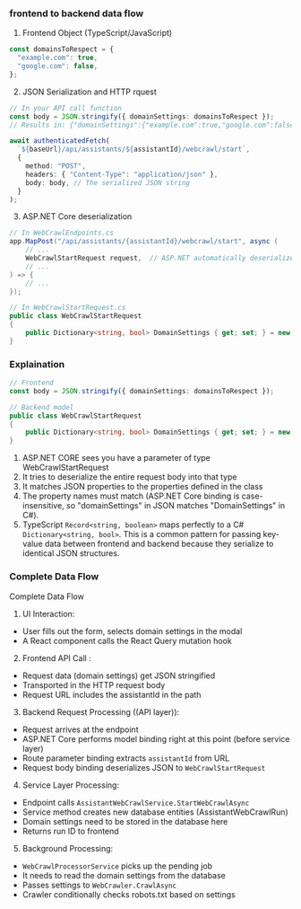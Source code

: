 ### frontend to backend data flow

1. Frontend Object (TypeScript/JavaScript)

```typescript
const domainsToRespect = {
  "example.com": true,
  "google.com": false,
};
```

2. JSON Serialization and HTTP rquest

```typescript
// In your API call function
const body = JSON.stringify({ domainSettings: domainsToRespect });
// Results in: {"domainSettings":{"example.com":true,"google.com":false}}

await authenticatedFetch(
  `${baseUrl}/api/assistants/${assistantId}/webcrawl/start`,
  {
    method: "POST",
    headers: { "Content-Type": "application/json" },
    body: body, // The serialized JSON string
  }
);
```

3. ASP.NET Core deserialization

```csharp
// In WebCrawlEndpoints.cs
app.MapPost("/api/assistants/{assistantId}/webcrawl/start", async (
    // ...
    WebCrawlStartRequest request,  // ASP.NET automatically deserializes JSON to this class
    // ...
) => {
    // ...
});

// In WebCrawlStartRequest.cs
public class WebCrawlStartRequest
{
    public Dictionary<string, bool> DomainSettings { get; set; } = new();
}
```

### Explaination

```typescript
// Frontend
const body = JSON.stringify({ domainSettings: domainsToRespect });
```

```csharp
// Backend model
public class WebCrawlStartRequest
{
    public Dictionary<string, bool> DomainSettings { get; set; } = new();
}
```

1. ASP.NET CORE sees you have a parameter of type WebCrawlStartRequest
2. It tries to deserialize the entire request body into that type
3. It matches JSON properties to the properties defined in the class
4. The property names must match (ASP.NET Core binding is case-insensitive, so "domainSettings" in JSON matches "DomainSettings" in C#).
5. TypeScript `Record<string, boolean>` maps perfectly to a C# `Dictionary<string, bool>`. This is a common pattern for passing key-value data between frontend and backend because they serialize to identical JSON structures.

### Complete Data Flow

Complete Data Flow

1. UI Interaction:

- User fills out the form, selects domain settings in the modal
- A React component calls the React Query mutation hook

2. Frontend API Call :

- Request data (domain settings) get JSON stringified
- Transported in the HTTP request body
- Request URL includes the assistantId in the path

3. Backend Request Processing ((API layer)):

- Request arrives at the endpoint
- ASP.NET Core performs model binding right at this point (before service layer)
- Route parameter binding extracts `assistantId` from URL
- Request body binding deserializes JSON to `WebCrawlStartRequest`

4. Service Layer Processing:

- Endpoint calls `AssistantWebCrawlService.StartWebCrawlAsync`
- Service method creates new database entities (AssistantWebCrawlRun)
- Domain settings need to be stored in the database here
- Returns run ID to frontend

5. Background Processing:

- `WebCrawlProcessorService` picks up the pending job
- It needs to read the domain settings from the database
- Passes settings to `WebCrawler.CrawlAsync`
- Crawler conditionally checks robots.txt based on settings
